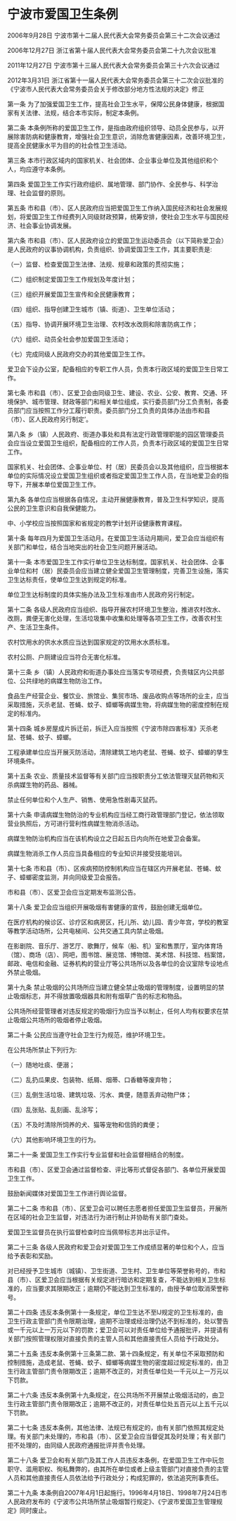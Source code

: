 # 宁波市爱国卫生条例

2006年9月28日 宁波市第十二届人民代表大会常务委员会第三十二次会议通过

2006年12月27日 浙江省第十届人民代表大会常务委员会第二十九次会议批准

2011年12月27日 宁波市第十三届人民代表大会常务委员会第三十六次会议通过

2012年3月31日 浙江省第十一届人民代表大会常务委员会第三十二次会议批准的《宁波市人民代表大会常务委员会关于修改部分地方性法规的决定》修正

<!-- INFO END -->

第一条 为了加强爱国卫生工作，提高社会卫生水平，保障公民身体健康，根据国家有关法律、法规，结合本市实际，制定本条例。

第二条 本条例所称的爱国卫生工作，是指由政府组织领导、动员全民参与，以开展除害防病和健康教育，增强社会卫生意识，消除危害健康因素，改善环境卫生，提高全民健康水平为目的的社会性卫生活动。

第三条 本市行政区域内的国家机关、社会团体、企业事业单位及其他组织和个人，均应遵守本条例。

第四条 爱国卫生工作实行政府组织、属地管理、部门协作、全民参与、科学治理、社会监督的原则。

第五条 市和县（市）、区人民政府应当把爱国卫生工作纳入国民经济和社会发展规划，将爱国卫生工作经费列入同级财政预算，统筹安排，使社会卫生水平与国民经济、社会事业协调发展。

第六条 市和县（市）、区人民政府设立的爱国卫生运动委员会（以下简称爱卫会）是人民政府的议事协调机构，负责组织、协调爱国卫生工作，其主要职责是:

（一）监督、检查爱国卫生法律、法规、规章和政策的贯彻实施；

（二）组织制定爱国卫生工作规划及年度计划；

（三）组织开展爱国卫生宣传和全民健康教育；

（四）组织、指导创建卫生城市（镇、街道）、卫生单位活动；

（五）指导、协调开展环境卫生治理、农村改水改厕和除害防病工作；

（六）组织、动员全社会参加爱国卫生活动；

（七）完成同级人民政府交办的其他爱国卫生工作。

爱卫会下设办公室，配备相应的专职工作人员，负责本行政区域的爱国卫生日常工作。

第七条 市和县（市）、区爱卫会由同级卫生、建设、农业、公安、教育、交通、环境保护、城市管理、财政等部门和相关单位组成，实行委员部门分工负责制，各委员部门应当按照工作分工履行职责。委员部门分工负责的具体办法由市和县（市）、区人民政府另行制定’。

第八条 乡（镇）人民政府、街道办事处和具有法定行政管理职能的园区管理委员会应当设立爱国卫生组织，配备相应的工作人员，负责本行政区域的爱国卫生日常工作。

国家机关、社会团体、企事业单位、村（居）民委员会以及其他组织，应当根据本单位的实际情况设立爱国卫生组织或者指定爱国卫生工作人员，在当地爱卫会的指导下，开展本单位爱国卫生工作。

第九条 各单位应当根据各自情况，主动开展健康教育，普及卫生科学知识，提高公民的卫生意识和自我保健能力。

中、小学校应当按照国家和省规定的教学计划开设健康教育课程。

第十条 每年四月为爱国卫生活动月。在爱国卫生活动月期间，爱卫会应当组织有关部门和单位，结合当地突出的社会卫生问题开展活动。

第十一条 本市爱国卫生工作实行单位卫生达标制度。国家机关、社会团体、企事业单位和村（居）民委员会应当建立健全爱国卫生管理制度，完善卫生设施，落实卫生达标责任，使单位卫生达到规定的标准。

单位卫生达标制度的具体实施办法及卫生标准由市人民政府另行制定。

第十二条 各级人民政府应当组织、指导开展农村环境卫生整治，推进农村改水、改厕，粪便无害化处理，生活垃圾集中收集和处理等各项卫生工作，改善农村生产、生活卫生条件。

农村饮用水的供水水质应当达到国家规定的饮用水水质标准。

农村公厕、户厕建设应当符合无害化标准。

第十三条 乡（镇）人民政府和街道办事处应当落实专项经费，负责辖区内公共部位、公共绿地的病媒生物防治工作。

食品生产经营企业、餐饮业、旅馆业、集贸市场、废品收购点等场所的业主，应当采取措施，灭杀老鼠、苍蝇、蚊子、蟑螂等病媒生物，将病媒生物的密度控制在规定的标准内。

第十四条 城乡房屋成片拆迁前，拆迁入应当按照《宁波市除四害标准》灭杀老鼠、苍蝇、蚊子、蟑螂。

工程承建单位应当开展灭防活动，清除建筑工地内老鼠、苍蝇、蚊子、蟑螂的孳生环境条件。

第十五条 农业、质量技术监督等有关部门应当按职责分工依法管理灭鼠药物和灭杀病媒生物的药品、器械。

禁止任何单位和个人生产、销售、使用急性剧毒灭鼠药。

第十六条 申请病媒生物防治的专业机构应当经工商行政管理部门登记，依法领取营业执照后，方可进行营利性病媒生物消杀活动。

病媒生物防治机构应当在该机构设立之日起五日内向所在地爱卫会备案。

病媒生物消杀工作人员应当具备相应的专业知识并接受技能培训。

第十七条 市和县（市）、区疾病预防控制机构应当在辖区内开展老鼠、苍蝇、蚊子、蟑螂密度监测，并向同级爱卫会报告。

市和县（市）、区爱卫会应当定期发布监测公告。

第十八条 爱卫会应当组织开展吸烟有害健康的宣传，鼓励创建无烟单位。

在医疗机构的候诊区、诊疗区和病房区，托儿所、幼儿园、青少年宫，学校的教室等教学活动场所，公共电梯间、公共交通工具内禁止吸烟。

在影剧院、音乐厅、游艺厅、歌舞厅，候车（船、机）室和售票厅，室内体育场（馆）、商场（店）、网吧，图书馆、展览馆、博物馆、美术馆、科技馆、档案馆，邮政、电信和金融、证券机构的营业厅等公共场所以及各单位的会议室除专设地点外禁止吸烟。

第十九条 禁止吸烟的公共场所应当建立健全禁止吸烟的管理制度，设置明显的禁止吸烟标志，并不得放置吸烟器具和附有烟草广告的标志和物品。

公共场所经营管理者对违反规定的吸烟行为应当予以制止，任何人均有权要求在禁止吸烟公共场所的吸烟者停止吸烟。

第二十条 公民应当遵守社会卫生行为规范，维护环境卫生。

在公共场所禁止下列行为:

（一）随地吐痰、便溺；

（二）乱扔瓜果皮、包装物、纸屑、烟蒂、口香糖等废弃物；

（三）乱倒生活垃圾、建筑垃圾、污水、粪便，随意丢弃动物尸体；

（四）乱张贴、乱刻画、乱涂写；

（五）不及时清除所饲养的犬、猫等宠物和信鸽的粪便；

（六）其他影响环境卫生的行为。

第二十一条 爱国卫生工作实行专业监督和社会监督相结合的制度。

市和县（市）、区爱卫会通过监督检查、评比等形式督促各部门、各单位开展爱国卫生工作。

鼓励新闻媒体对爱国卫生工作进行舆论监督。

第二十二条 市和县（市）、区爱卫会可以聘任志愿者担任爱国卫生监督员，开展所在区域的社会卫生监督，对违法行为进行制止并协助有关部门查处。

爱国卫生监督员在执行监督检查时应当佩带标志并出示证件。

第二十三条 各级人民政府和爱卫会对爱国卫生工作成绩显著的单位和个人，应当给予表彰和奖励。

对已经授予卫生城市（城镇）、卫生街道、卫生村、卫生单位等荣誉称号的，市和县（市）、区爱卫会应当根据有关规定进行暗访和定期复查，不能达到相关卫生标准的，应当要求其限期改正；逾期仍不能达到卫生标准的，由授予单位取消荣誉称号。

第二十四条 违反本条例第十一条规定，单位卫生达不至lJ规定的卫生标准的，由卫生行政主管部门责令限期治理，逾期不治理或经治理仍达不到标准的，处以警告或一千元以上一万元以下的罚款；爱卫会可以对责任单位给予通报批评，并提请有关部门按照管理权限对直接负责的主管人员和其他直接责任人员给予行政处分。

第二十五条 违反本条例第十三条第二款、第十四条规定，有关单位不采取预防和控制措施，造成老鼠、苍蝇、蚊子、蟑螂等病媒生物的密度超过规定标准的，由卫生行政主管部门责令限期改正；逾期不改正的，对责任单位处一千元以上一万元以下罚款。

第二十六条 违反本条例第十九条规定，在公共场所不开展禁止吸烟活动的，由卫生行政主管部门责令限期改正；逾期不改正的，对责任单位处五百元以上五千元以下罚款。

第二十七条 违反本条例，其他法律、法规已有规定的，由有关部门依照其规定处理。有关部门未处理的，市和县（市）、区爱卫会应当督促其及时处理；有关部门拒不处理的，由同级人民政府通报批评并责令处理。

第二十八条 爱卫会和有关部门及其工作人员违反本条例，在爱国卫生工作中玩忽职守、滥用职权、徇私舞弊的，由其所在单位或者上级主管部门对直接负责的主管人员和其他直接责任人员依法给予行政处分；构成犯罪的，依法追究刑事责任。

第二十九条 本条例自2007年4月1日起施行。1996年4月18日、1998年7月24日市人民政府发布的《宁波市公共场所禁止吸烟暂行规定》、《宁波市爱国卫生管理规定》同时废止。

